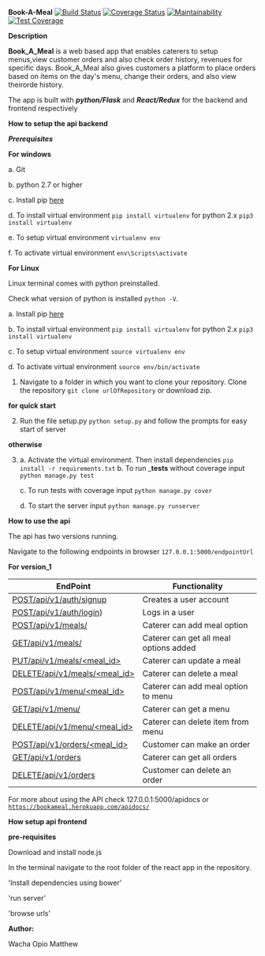 __Book-A-Meal__ 
[![Build Status](https://travis-ci.org/matthewacha/BookAMeal.svg?branch=master)](https://travis-ci.org/matthewacha/BookAMeal) [![Coverage Status](https://coveralls.io/repos/github/matthewacha/BookAMeal/badge.svg?branch=master)](https://coveralls.io/github/matthewacha/BookAMeal?branch=master) [![Maintainability](https://api.codeclimate.com/v1/badges/0f81265250e64a32b7b3/maintainability)](https://codeclimate.com/github/matthewacha/BookAMeal/maintainability) [![Test Coverage](https://api.codeclimate.com/v1/badges/0f81265250e64a32b7b3/test_coverage)](https://codeclimate.com/github/matthewacha/BookAMeal/test_coverage)

__Description__

__Book_A_Meal__ is a web based app that enables caterers to setup 
menus,view customer orders and also check order history, revenues for specific days. Book_A_Meal also gives customers a platform to place orders based on items on the day's menu, change their orders, and also view theirorde history.

The app is built with ___python/Flask___ and ___React/Redux___ for the backend and frontend respectively

__How to setup the api backend__

___Prerequisites___

__For windows__

a. Git 

b. python 2.7 or higher

c. Install pip [here](https://pip.pypa.io/en/stable/installing/) 

d. To install virtual environment `pip install virtualenv` for 
python 2.x `pip3 install virtualenv`

e. To setup virtual environment `virtualenv env`

f. To activate virtual environment `env\Scripts\activate`

__For Linux__

Linux terminal comes with python preinstalled.

Check what version of python is installed `python -V`.

a. Install pip [here](https://pip.pypa.io/en/stable/installing/)

b. To install virtual environment `pip install virtualenv` for 
python 2.x `pip3 install virtualenv`

c. To setup virtual environment `source virtualenv env`

d. To activate virtual environment `source env/bin/activate`


1. Navigate to a folder in which you want to clone your repository. Clone the repository `git clone urlOfRepository` or download zip.

__for quick start__

2. Run the file setup.py `python setup.py` and follow the prompts for easy
start of server

__otherwise__

3. a. Activate the virtual environment. Then install dependencies `pip install -r requirements.txt`
   b. To run ___tests__ without coverage input `python manage.py test`
   
   c. To run tests with coverage input `python manage.py cover`
   
   d. To start the server input `python manage.py runserver`

__How to use the api__

The api has two versions running.

Navigate to the following endpoints in browser `127.0.0.1:5000/endpointUrl`

__For version_1__

|EndPoint|Functionality|
|---------|------------|
|[POST/api/v1/auth/signup](http://127.0.0.1:5000/apidocs/#!/User/post_api_v1_auth_signup)|Creates a user account|
|[POST/api/v1/auth/login](http://127.0.0.1:5000/apidocs/#!/User/post_api_v1_auth_login))|Logs in a user|
|[POST/api/v1/meals/](http://127.0.0.1:5000/apidocs/#!/Meal/post_api_v1_meals)|Caterer can add meal option|
|[GET/api/v1/meals/](http://127.0.0.1:5000/apidocs/#!/Meal/get_api_v1_meals)|Caterer can get all meal options added|
|[PUT/api/v1/meals/<meal_id>](http://127.0.0.1:5000/apidocs/#!/Meal/put_api_v1_meals_meal_id)|Caterer can update a meal|
|[DELETE/api/v1/meals/<meal_id>](http://127.0.0.1:5000/apidocs/#!/delete_api_v1_meals_meal_id)|Caterer can delete a meal|
|[POST/api/v1/menu/<meal_id>](http://127.0.0.1:5000/apidocs/#!/Meal/post_api_v1_menu_meal_id)|Caterer can add meal option to menu|
|[GET/api/v1/menu/](http://127.0.0.1:5000/apidocs/#!/Meal/get_api_v1_menu)|Caterer can get a menu|
|[DELETE/api/v1/menu/<meal_id>](http://127.0.0.1:5000/apidocs/#!/Meal/delete_api_v1_menu_meal_id)|Caterer can delete item from menu|
|[POST/api/v1/orders/<meal_id>](http://127.0.0.1:5000/apidocs/#!/Meal/post_api_v1_orders_meal_id)|Customer can make an order|
|[GET/api/v1/orders](http://127.0.0.1:5000/apidocs/#!/Meal/get_api_v1_orders)|Caterer can get all orders|
|[DELETE/api/v1/orders](http://127.0.0.1:5000/apidocs/#!/Meal/delete_api_v1_orders_meal_id)|Customer can delete an order|



For more about using the API check 127.0.0.1:5000/apidocs or [`https://bookameal.herokuapp.com/apidocs/`](https://bookameal.herokuapp.com/apidocs/)

__How setup api frontend__

__pre-requisites__

Download and install node.js

In the terminal navigate to the root folder of the react app in the repository.

'Install dependencies using bower'

'run server'

'browse urls'  

__Author:__

Wacha Opio Matthew
